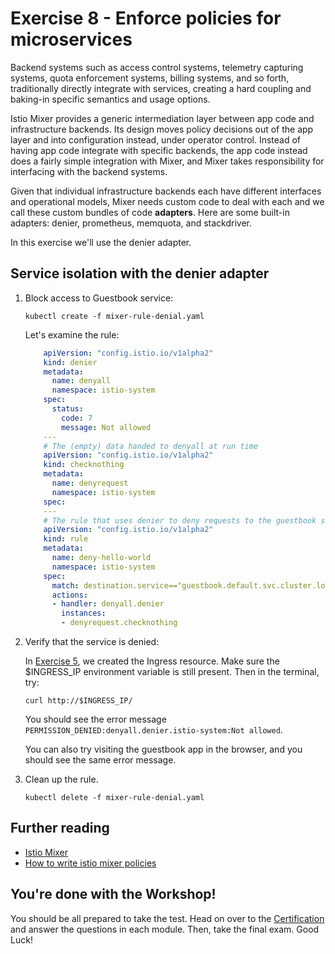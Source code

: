 # Exercise 8 - Enforce policies for microservices

Backend systems such as access control systems, telemetry capturing systems, quota enforcement systems, billing systems, and so forth, traditionally directly integrate with services, creating a hard coupling and baking-in specific semantics and usage options.

Istio Mixer provides a generic intermediation layer between app code and infrastructure backends. Its design moves policy decisions out of the app layer and into configuration instead, under operator control. Instead of having app code integrate with specific backends, the app code instead does a fairly simple integration with Mixer, and Mixer takes responsibility for interfacing with the backend systems.

Given that individual infrastructure backends each have different interfaces and operational models, Mixer needs custom code to deal with each and we call these custom bundles of code **adapters**. Here are some built-in adapters: denier, prometheus,  memquota, and stackdriver.

In this exercise we'll use the denier adapter.

## Service isolation with the denier adapter

1. Block access to Guestbook service:

    ```shell
    kubectl create -f mixer-rule-denial.yaml
    ```

    Let's examine the rule:
    ```yaml
        apiVersion: "config.istio.io/v1alpha2"
        kind: denier
        metadata:
          name: denyall
          namespace: istio-system
        spec:
          status:
            code: 7
            message: Not allowed
        ---
        # The (empty) data handed to denyall at run time
        apiVersion: "config.istio.io/v1alpha2"
        kind: checknothing
        metadata:
          name: denyrequest
          namespace: istio-system
        spec:
        ---
        # The rule that uses denier to deny requests to the guestbook service
        apiVersion: "config.istio.io/v1alpha2"
        kind: rule
        metadata:
          name: deny-hello-world
          namespace: istio-system
        spec:
          match: destination.service=="guestbook.default.svc.cluster.local"
          actions:
          - handler: denyall.denier
            instances:
            - denyrequest.checknothing
    ```

2. Verify that the service is denied:

   In [Exercise 5](../exercise-5/README.md), we created the Ingress resource. Make sure the $INGRESS_IP environment variable is still present. Then in the terminal, try:

    ```shell
    curl http://$INGRESS_IP/
    ```

    You should see the error message `PERMISSION_DENIED:denyall.denier.istio-system:Not allowed`.

    You can also try visiting the guestbook app in the browser, and you should see the same error message.

3. Clean up the rule.

    ```shell
    kubectl delete -f mixer-rule-denial.yaml
    ```

## Further reading
* [Istio Mixer](https://istio.io/docs/concepts/policy-and-control/mixer.html)
* [How to write istio mixer policies](https://medium.com/@szihai_37982/how-to-write-istio-mixer-policies-50dc639acf75)

## You're done with the Workshop!

You should be all prepared to take the test. Head on over to the [Certification](https://cognitiveclass.ai/courses/beyond-the-basics-istio-and-ibm-cloud-kubernetes-service/) and answer the questions in each module. Then, take the final exam. Good Luck!